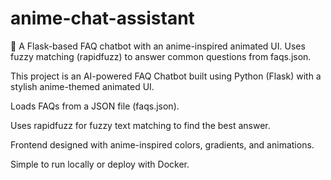 # anime-chat-assistant
🌸 A Flask-based FAQ chatbot with an anime-inspired animated UI. Uses fuzzy matching (rapidfuzz) to answer common questions from faqs.json.

This project is an AI-powered FAQ Chatbot built using Python (Flask) with a stylish anime-themed animated UI.

Loads FAQs from a JSON file (faqs.json).

Uses rapidfuzz for fuzzy text matching to find the best answer.

Frontend designed with anime-inspired colors, gradients, and animations.

Simple to run locally or deploy with Docker.
